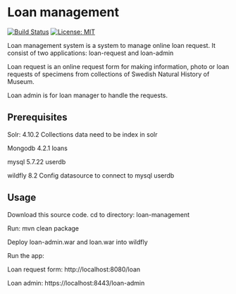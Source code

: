 # Loan management
[![Build Status](https://travis-ci.com/Naturhistoriska/loan-management.svg?branch=master)](https://travis-ci.com/Naturhistoriska/loan-management)
[![License: MIT](https://img.shields.io/badge/License-MIT-yellow.svg)](https://opensource.org/licenses/MIT)

Loan management system is a system to manage online loan request. It consist of two applications: loan-request and loan-admin

Loan request is an online request form for making information, photo or loan requests of specimens from  collections of Swedish Natural History of Museum.

Loan admin is for loan manager to handle the requests.


## Prerequisites

Solr: 4.10.2
Collections data need to be index in solr

Mongodb 4.2.1
loans

mysql 5.7.22
userdb

wildfly 8.2
Config datasource to connect to mysql userdb



## Usage
Download this source code. cd to directory: loan-management

Run:
mvn clean package

Deploy loan-admin.war and loan.war into wildfly

Run the app:

Loan request form:
http://localhost:8080/loan

Loan admin:
https://localhost:8443/loan-admin







